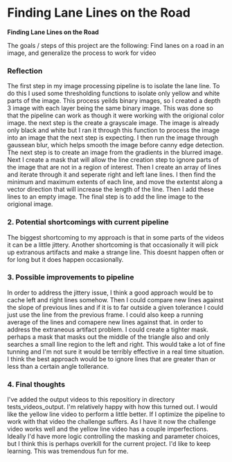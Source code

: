 # **Finding Lane Lines on the Road** 

**Finding Lane Lines on the Road**

The goals / steps of this project are the following:
Find lanes on a road in an image, and generalize the process to work for video
### Reflection

The first step in my image processing pipeline is to isolate the lane line. 
To do this I used some thresholding functions to isolate only yellow and 
white parts of the image. This process yeilds binary images, 
so I created a depth 3 image with each layer being the same binary image. 
This was done so that the pipeline can work as though it were working with 
the origional color image. 
the next step is the create a grayscale image. The image is already only 
black and white but I ran it through this function to process the image 
into an image that the next step is expecting. 
I then run the image through gaussean blur, which helps smooth the image 
before canny edge detection. 
The next step is to create an image from the gradients in the blurred image. 
Next I create a mask that will allow the line creation step to ignore parts 
of the image that are not in a region of interest. 
Then I create an array of lines and 
iterate through it and seperate 
right and left lane lines. I then find the minimum 
and maximum extents of each line, and move the extentst 
along a vector direction that will increase the length of the line. 
Then I add these lines to an empty image. 
The final step is to add the line image to the origional image.  


### 2. Potential shortcomings with current pipeline


The biggest shortcoming to my approach is that in some parts of the videos it can be a little jittery. 
Another shortcoming is that occasionally it will pick up extranous artifacts and make a strange line. This doesnt happen often or for long but it does happen occasionally. 



### 3. Possible improvements to pipeline

In order to address the jittery issue, I think a good approach would be to cache left and right lines somehow. Then I could compare new lines against the slope of previous lines and if it is to far outside 
a given tolerance I could just use the line from the previous frame. I could also keep a running average of the lines and comapere new lines against that. 
in order to address the extraneous artifact problem. I could create a tighter mask. perhaps a mask that masks out the middle of the triangle also and only searches a small line region to the left and right. This would take a lot of fine tunning and I'm not sure it would be terribly effective in a real time situation. 
I think the best approach would be to ignore lines that are greater than or less than a certain angle tollerance. 

### 4. Final thoughts
I've added the output videos to this repositiory in directory tests_videos_output.
I'm relatively happy with how this turned out. 
I would like the yellow line video to perform a little better. 
If I optimize the pipeline to work with
that video the challenge suffers. 
As I have it now the challenge video works well and the 
yellow line video has a couple imperfections. 
Ideally I'd have more logic controlling the masking and parameter choices, 
but I think this is perhaps overkill for the current project. 
I'd like to keep learning. 
This was tremendous fun for me. 
